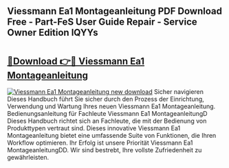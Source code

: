 ## Viessmann Ea1 Montageanleitung PDF Download Free - Part-FeS User Guide Repair - Service Owner Edition lQYYs

# <h2><a href="http://df74ke.blite.top/?on=Viessmann+Ea1+Montageanleitung">🔗Download 👉🔴 Viessmann Ea1 Montageanleitung</a></h2>

[![Viessmann Ea1 Montageanleitung new download](https://i.imgur.com/lujVjoI.png)](http://df74ke.blite.top/?on=Viessmann+Ea1+Montageanleitung)
Sicher navigieren Dieses Handbuch führt Sie sicher durch den Prozess der Einrichtung, Verwendung und Wartung Ihres neuen Viessmann Ea1 Montageanleitung. Bedienungsanleitung für Fachleute Viessmann Ea1 MontageanleitungD Dieses Handbuch richtet sich an Fachleute, die mit der Bedienung von Produkttypen vertraut sind. Dieses innovative Viessmann Ea1 Montageanleitung bietet eine umfassende Suite von Funktionen, die Ihren Workflow optimieren. Ihr Erfolg ist unsere Priorität Viessmann Ea1 MontageanleitungDD. Wir sind bestrebt, Ihre vollste Zufriedenheit zu gewährleisten.
